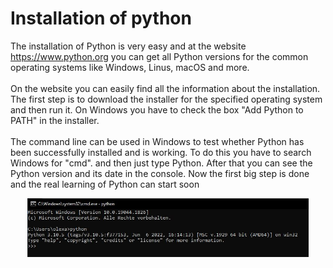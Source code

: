# Installation of python


The installation of Python is very easy and at the website 
https://www.python.org you can get all Python versions for the common operating systems like Windows, Linus, macOS and more.
<br>
<br>
On the website you can easily find all the information about the installation. The first step is to download the installer for the specified operating system and then run it. On Windows you have to check the box "Add Python to PATH" in the installer. 
<br>
<br>
The command line can be used in Windows to test whether Python has been successfully installed and is working. To do this you have to search Windows for "cmd".
and then just type Python. After that you can see the Python version and its date in the console. Now the first big step is done and the real learning of Python can start soon

<p align="center">
<img src="https://github.com/Olexandr-Andriyenko/Python-learning-path/blob/main/illustrations/img09.jpg" width="450">
<p>


